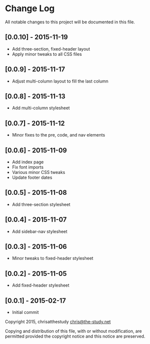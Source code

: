 # Change Log
All notable changes to this project will be documented in this file.

## [0.0.10] - 2015-11-19
- Add three-section, fixed-header layout
- Apply minor tweaks to all CSS files

## [0.0.9] - 2015-11-17
- Adjust multi-column layout to fill the last column

## [0.0.8] - 2015-11-13
- Add multi-column stylesheet

## [0.0.7] - 2015-11-12
- Minor fixes to the pre, code, and nav elements

## [0.0.6] - 2015-11-09
- Add index page
- Fix font imports
- Various minor CSS tweaks
- Update footer dates

## [0.0.5] - 2015-11-08
- Add three-section stylesheet

## [0.0.4] - 2015-11-07
- Add sidebar-nav stylesheet

## [0.0.3] - 2015-11-06
- Minor tweaks to fixed-header stylesheet

## [0.0.2] - 2015-11-05
- Add fixed-header stylesheet

## [0.0.1] - 2015-02-17
- Initial commit

Copyright 2015, chrisatthestudy <chris@the-study.net>

Copying and distribution of this file, with or without modification, are
permitted provided the copyright notice and this notice are preserved.
